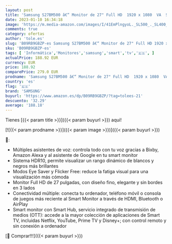 ```yaml
---
layout: post
title: 'Samsung S27BM500 â€“ Monitor de 27" Full HD  1920 x 1080  VA  Smart TV  HDMI  Bluetooth  AirPlay  WiFi  Office 365  16:9  60Hz  Dex Inalámbrico  Altavoces Integrados  Hub IoT   negro'
date: 2023-01-10 16:34:18
image: 'https://m.media-amazon.com/images/I/41EmPlngyoL._SL500_._SL400_.jpg'
comments: true
category: ofertas
author: 'tole.es'
slug: 'B09RB9GBZP-es Samsung S27BM500 â€“ Monitor de 27" Full HD 1920 x 1080 VA...'
sku: 'B09RB9GBZP-es'
tags: [ 'Informática','Monitores','samsung','smart','tv','🇪🇸', ]
actualPrice: 188.92 EUR
currency: EUR
price: 188.92
comparePrice: 279.0 EUR
prodname: 'Samsung S27BM500 â€“ Monitor de 27" Full HD  1920 x 1080  VA  Smart TV  HDMI  Bluetooth  AirPlay  WiFi  Office 365  16:9  60Hz  Dex Inalámbrico  Altavoces Integrados  Hub IoT   negro'
country: 'es'
flag: '🇪🇸'
brand: 'SAMSUNG'
buyurl: 'https://www.amazon.es/dp/B09RB9GBZP/?tag=tolees-21'
descuento: '32.29'
average: '188.18'
---
```


Tienes [{{< param title >}}]({{< param buyurl >}}) aqui!

[![{{< param prodname >}}]({{< param image >}})]({{< param buyurl >}})

🔎:

- Múltiples asistentes de voz: controla todo con tu voz gracias a Bixby, Amazon Alexa y al asistente de Google en tu smart monitor
- Sistema HDR10, permite visualizar un rango dinámico de blancos y negros más brillantes
- Modos Eye Saver y Flicker Free: reduce la fatiga visual para una visualización más cómoda
- Monitor Full HD de 27 pulgadas, con diseño fino, elegante y sin bordes en 3 lados
- Conectividad múltiple: conecta tu ordenador, teléfono móvil o consola de juegos más reciente al Smart Monitor a través de HDMI, Bluetooth o AirPlay
- Smart monitor con Smart Hub, servicio integrado de transmisión de medios (OTT): accede a la mayor colección de aplicaciones de Smart TV, incluidas Netflix, YouTube, Prime TV y Disney+; con control remoto y sin conexión a ordenador

[🛒 Comprar!!!]({{< param buyurl >}})
